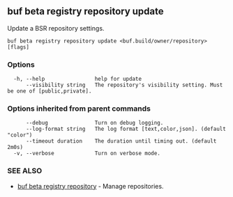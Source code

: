 ## buf beta registry repository update

Update a BSR repository settings.

```
buf beta registry repository update <buf.build/owner/repository> [flags]
```

### Options

```
  -h, --help                help for update
      --visibility string   The repository's visibility setting. Must be one of [public,private].
```

### Options inherited from parent commands

```
      --debug               Turn on debug logging.
      --log-format string   The log format [text,color,json]. (default "color")
      --timeout duration    The duration until timing out. (default 2m0s)
  -v, --verbose             Turn on verbose mode.
```

### SEE ALSO

* [buf beta registry repository](buf-beta-registry-repository.md)	 - Manage repositories.
